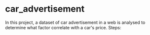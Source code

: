 # car_advertisement
In this project, a dataset of car advertisement in a web is analysed to determine what factor correlate with a car's price.
Steps: 
